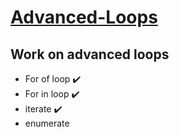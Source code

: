 <h1> <ins>  Advanced-Loops </ins> </h1>
<h2> Work on advanced loops </h2>

<ul>
  <li> For of loop ✔️</li>
  <li> For in loop ✔️</li>
  <li> iterate ✔️</li>
  <li> enumerate</li> 
</ul>


